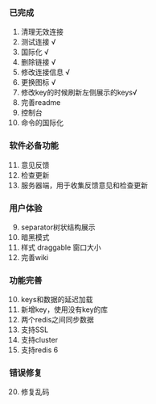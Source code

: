 ### 已完成

1. 清理无效连接
2. 测试连接 √
3. 国际化 √
7. 删除链接 √
8. 修改连接信息 √
14. 更换图标 √
15. 修改key的时候刷新左侧展示的keys√
18. 完善readme
6. 控制台
13. 命令的国际化

### 软件必备功能

11. 意见反馈
17. 检查更新
19. 服务器端，用于收集反馈意见和检查更新

### 用户体验

9. separator树状结构展示
12. 暗黑模式
23. 样式 draggable 窗口大小
24. 完善wiki

### 功能完善

10. keys和数据的延迟加载
21. 新增key，使用没有key的库
22. 两个redis之间同步数据
4. 支持SSL
5. 支持cluster
16. 支持redis 6

### 错误修复

20. 修复乱码






